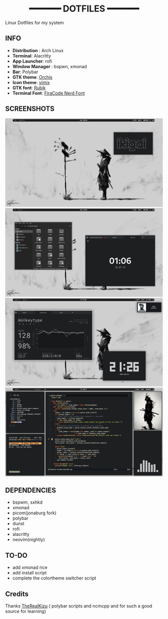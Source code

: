 <h1 align="center"> ━━━━━━ DOTFILES ━━━━━━ </h2>

Linux Dotfiles for my system
## INFO
- **Distribution** : Arch Linux
- **Terminal**: Alacritty
- **App Launcher**: rofi
- **Window Manager** : bspwn, xmonad 
- **Bar**: Polybar
- **GTK theme**:  [Orchis](https://github.com/vinceliuice/Orchis-theme)
- **Icon theme**: [vimix](https://github.com/vinceliuice/vimix-icon-theme)
- **GTK font**: [Rubik](https://fonts.google.com/specimen/Rubik)
- **Terminal Font**: [FiraCode Nerd Font](https://github.com/ryanoasis/nerd-fonts/tree/master/patched-fonts/FiraCode)

## SCREENSHOTS

<img src="https://raw.githubusercontent.com/vatsal999/dotfiles/main/Picture1.png" alt="Pic1"> <br>
<img src="https://raw.githubusercontent.com/vatsal999/dotfiles/main/Picture2.png" alt="Pic2"><br>
<img src="https://raw.githubusercontent.com/vatsal999/dotfiles/main/Picture3.png" alt="Pic3"><br>
<img src="https://raw.githubusercontent.com/vatsal999/dotfiles/main/Picture4.png" alt="Pic4"><br>




## DEPENDENCIES

* bspwm, sxhkd
* xmonad 
* picom(jonaburg fork)
* polybar
* dunst
* rofi
* alacritty
* neovim(nightly)

## TO-DO

* add xmonad rice
* add install script
* complete the colortheme switcher script



## Credits
Thanks [TheRealKizu](https://github.com/TheRealKizu/dotfiles) ( polybar scripts and ncmcpp and for such a good source for learning)


